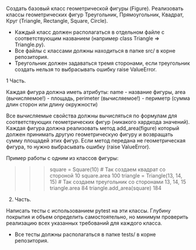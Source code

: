 Создать базовый класс геометрической фигуры (Figure). 
Реализовать классы геометрических фигур Треугольник, Прямоугольник, Квадрат, Круг (Triangle, Rectangle, Square, Circle).
- Каждый класс должен располагаться в отдельном файле с соответствующим названием (например class Triangle => Triangle.py).
- Все файлы с классами должны находиться в папке src/ в корне репозитория.
- Треугольник должен задаваться тремя сторонами, если треугольник создать нельзя то выбрасывать ошибку raise ValueError. 

1 Часть.

Каждая фигура должна иметь атрибуты:
name - название фигуры,
area (вычисляемое!) - площадь, 
perimeter (вычисляемое!) - периметр (сумма длин сторон или длину окружности)

Все вычисляемые свойства должны вычисляться по формулам для соответствующих геометрических фигур (никакого хардкода значений).
Каждая фигура должна реализовать метод add_area(figure) который должен принимать другую геометрическую фигуру и возвращать сумму площадей этих фигур. 
Если  метод передана не геометрическая фигура, то нужно выбрасывать ошибку (raise ValueError).

Пример работы с одним из классов фигуры:

>>> square = Square(10) # Так создаем квадрат со стороной 10
>>> square.area
100
>>> triangle = Triangle(13, 14, 15) # Так создаем треугольник со сторонами 13, 14, 15
>>> triangle.area
84
>>> triangle.add_area(square)
184

2. Часть.

Написать тесты с использованием pytest на эти классы. 
Глубину покрытия и объем определить самостоятельно, но минимум проверить реализацию всех указанных требований для каждого класса.
- Все тесты должны располагаться в папке tests/ в корне репозитория.